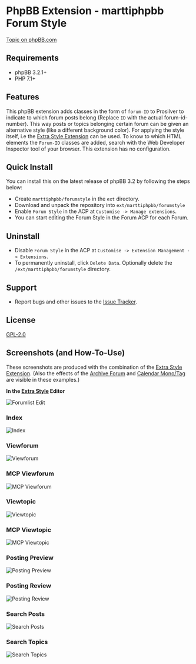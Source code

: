 # PhpBB Extension - marttiphpbb Forum Style

[Topic on phpBB.com](#)

## Requirements

* phpBB 3.2.1+
* PHP 7.1+

## Features

This phpBB extension adds classes in the form of `forum-ID` to Prosilver to indicate to which forum posts belong (Replace `ID` with the actual forum-id-number). This way posts or topics belonging certain forum can be given an alternative style (like a different background color). For applying the style itself, i.e the [Extra Style Extension](https://github.com/marttiphpbb/phpbb-ext-extrastyle) can be used.
To know to which HTML elements the `Forum-ID` classes are added, search with the Web Developer Inspector tool of your browser.
This extension has no configuration.

## Quick Install

You can install this on the latest release of phpBB 3.2 by following the steps below:

* Create `marttiphpbb/forumstyle` in the `ext` directory.
* Download and unpack the repository into `ext/marttiphpbb/forumstyle`
* Enable `Forum Style` in the ACP at `Customise -> Manage extensions`.
* You can start editing the Forum Style in the Forum ACP for each Forum.

## Uninstall

* Disable `Forum Style` in the ACP at `Customise -> Extension Management -> Extensions`.
* To permanently uninstall, click `Delete Data`. Optionally delete the `/ext/marttiphpbb/forumstyle` directory.

## Support

* Report bugs and other issues to the [Issue Tracker](https://github.com/marttiphpbb/phpbb-ext-forumstyle/issues).

## License

[GPL-2.0](license.txt)

## Screenshots (and How-To-Use)

These screenshots are produced with the combination of the [Extra Style Extension](https://github.com/marttiphpbb/phpbb-ext-extrastyle).
(Also the effects of the [Archive Forum](https://github.com/martiphpbb/phpbb-ext-archiveforum) and [Calendar Mono/Tag](https://github.com/marttiphpbb/phpbb-ext-calendarmono/doc/set.md) are visible in these examples.)

__In the [Extra Style](https://github.com/marttiphpbb/phpbb-ext-extrastyle) Editor__

![Forumlist Edit](doc/forumlist_edit.png)

### Index

![Index](doc/index.png)

### Viewforum

![Viewforum](doc/viewforum.png)

### MCP Viewforum

![MCP Viewforum](doc/mcp_viewforum.png)

### Viewtopic

![Viewtopic](doc/viewtopic.png)

### MCP Viewtopic

![MCP Viewtopic](doc/mcp_viewtopic.png)

### Posting Preview

![Posting Preview](doc/posting_preview.png)

### Posting Review

![Posting Review](doc/posting_review.png)

### Search Posts

![Search Posts](doc/search_posts.png)

### Search Topics

![Search Topics](doc/search_topics.png)

